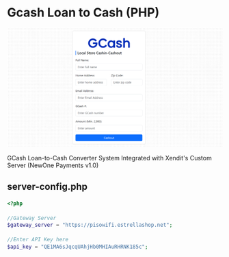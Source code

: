 
# Gcash Loan to Cash (PHP)

![Logo](https://github.com/jaycee0610/GCash-Converter-Client/blob/main/img.png?raw=true)

GCash Loan-to-Cash Converter System Integrated with Xendit's Custom Server (NewOne Payments v1.0)


## server-config.php

```php
<?php

//Gateway Server
$gateway_server = "https://pisowifi.estrellashop.net";

//Enter API Key here
$api_key = "QE1MA6sJqcqUAhjHb0MHIAuRHRNK185c";
```

